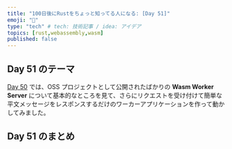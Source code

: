 ```yaml
---
title: "100日後にRustをちょっと知ってる人になる: [Day 51]"
emoji: "🦀"
type: "tech" # tech: 技術記事 / idea: アイデア
topics: [rust,webassembly,wasm]
published: false
---
```

## Day 51 のテーマ

[Day 50](https://zenn.dev/shinyay/articles/hello-rust-day050) では、OSS プロジェクトとして公開されたばかりの **Wasm Worker Server** について基本的なところを見て、さらにリクエストを受け付けて簡単な平文メッセージをレスポンスするだけのワーカーアプリケーションを作って動かしてみました。

## Day 51 のまとめ
